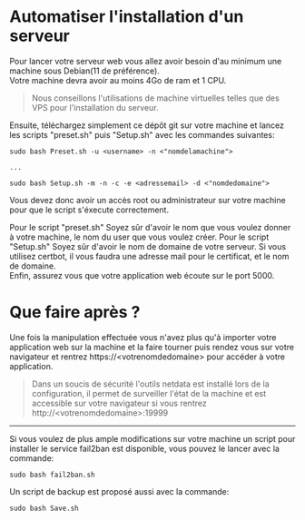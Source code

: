 Automatiser l'installation d'un serveur
=======

Pour lancer votre serveur web vous allez avoir besoin d'au minimum une machine sous Debian(11 de préférence).  
Votre machine devra avoir au moins 4Go de ram et 1 CPU.

> Nous conseillons l'utilisations de machine virtuelles telles que des VPS pour l'installation du serveur.

Ensuite, téléchargez simplement ce dépôt git sur votre machine et lancez les scripts "preset.sh" puis "Setup.sh" avec les commandes suivantes:

```
sudo bash Preset.sh -u <username> -n <"nomdelamachine">

...

sudo bash Setup.sh -m -n -c -e <adressemail> -d <"nomdedomaine">
```

Vous devez donc avoir un accès root ou administrateur sur votre machine pour que le script s'éxecute correctement.

Pour le script "preset.sh" Soyez sûr d'avoir le nom que vous voulez donner à votre machine, le nom du user que vous voulez créer.
Pour le script "Setup.sh" Soyez sûr d'avoir le nom de domaine de votre serveur. Si vous utilisez certbot, il vous faudra une adresse mail pour le certificat, et le nom de domaine.  
Enfin, assurez vous que votre application web écoute sur le port 5000.


Que faire après ?
=======

Une fois la manipulation effectuée vous n'avez plus qu'à importer votre application web sur la machine et la faire tourner puis rendez vous sur votre navigateur et rentrez https://&lt;votrenomdedomaine> pour accéder à votre application.  
> Dans un soucis de sécurité l'outils netdata est installé lors de la configuration, il permet de surveiller l'état de la machine et est accessible sur votre navigateur si vous rentrez http://&lt;votrenomdedomaine>:19999

---

Si vous voulez de plus ample modifications sur votre machine un script pour installer le service fail2ban est disponible, vous pouvez le lancer avec la commande:
```
sudo bash fail2ban.sh
```

Un script de backup est proposé aussi avec la commande:
```
sudo bash Save.sh
```
